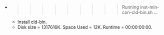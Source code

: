 * >>>>>>>>> Running inst-min-con-cld-bin.sh ...
  * Install cld-bin.
  * Disk size = 1317616K. Space Used = 12K. Runtime = 00:00:00:00.
